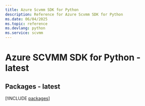 ```yaml
---
title: Azure Scvmm SDK for Python
description: Reference for Azure Scvmm SDK for Python
ms.date: 06/04/2025
ms.topic: reference
ms.devlang: python
ms.service: scvmm
---
```

# Azure SCVMM SDK for Python - latest
## Packages - latest
[!INCLUDE [packages](scvmm-index.md)]